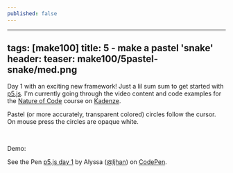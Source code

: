 ```yaml
---
published: false
---
```

---
tags: [make100]
title: 5 - make a pastel 'snake'
header:
  teaser: make100/5pastel-snake/med.png
---

Day 1 with an exciting new framework!  Just a lil sum sum to get started with <a href="https://p5js.org" target="_blank">p5.js</a>.  I'm currently going through the video content and code examples for the <a href="https://www.kadenze.com/courses/the-nature-of-code/info" target="_blank">Nature of Code</a> course on <a href="https://kadenze.com" target="_blank">Kadenze</a>.

Pastel (or more accurately, transparent colored) circles follow the cursor.  On mouse press the circles are opaque white.

<img src="{{ site.url }}{{ site.baseurl }}/images/make100/5pastel-snake/sparse.png" alt="">
<img src="{{ site.url }}{{ site.baseurl }}/images/make100/5pastel-snake/med.png" alt="">
<img src="{{ site.url }}{{ site.baseurl }}/images/make100/5pastel-snake/dense.png" alt="">
<img src="{{ site.url }}{{ site.baseurl }}/images/make100/5pastel-snake/wwhite.png" alt="">

Demo:

<p data-height="265" data-theme-id="0" data-slug-hash="PjvmKG" data-default-tab="result" data-user="ljhan" data-embed-version="2" data-pen-title="p5.js day 1" class="codepen">See the Pen <a href="https://codepen.io/ljhan/pen/PjvmKG/">p5.js day 1</a> by Alyssa (<a href="https://codepen.io/ljhan">@ljhan</a>) on <a href="https://codepen.io">CodePen</a>.</p>
<script async src="https://production-assets.codepen.io/assets/embed/ei.js"></script>
